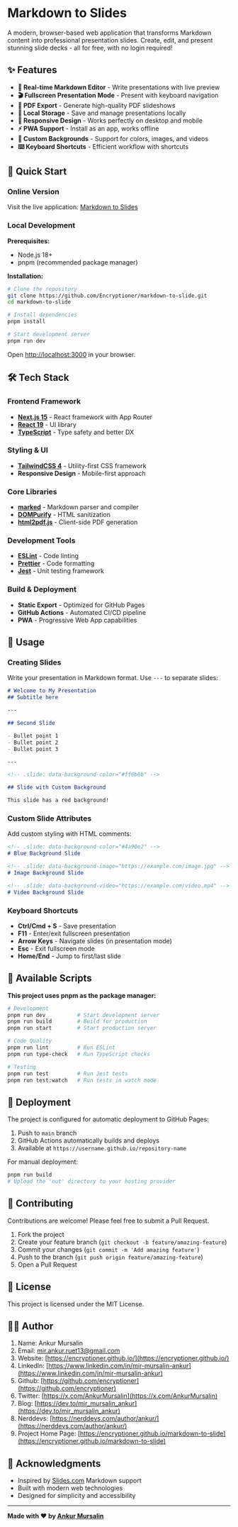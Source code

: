 # Markdown to Slides

A modern, browser-based web application that transforms Markdown content into professional presentation slides. Create, edit, and present stunning slide decks - all for free, with no login required!

## ✨ Features

- **📝 Real-time Markdown Editor** - Write presentations with live preview
- **🎬 Fullscreen Presentation Mode** - Present with keyboard navigation
- **📄 PDF Export** - Generate high-quality PDF slideshows
- **💾 Local Storage** - Save and manage presentations locally
- **📱 Responsive Design** - Works perfectly on desktop and mobile
- **⚡ PWA Support** - Install as an app, works offline
- **🎨 Custom Backgrounds** - Support for colors, images, and videos
- **⌨️ Keyboard Shortcuts** - Efficient workflow with shortcuts

## 🚀 Quick Start

### Online Version
Visit the live application: [Markdown to Slides](https://encryptioner.github.io/markdown-to-slide/)

### Local Development

**Prerequisites:**
- Node.js 18+ 
- pnpm (recommended package manager)

**Installation:**
```bash
# Clone the repository
git clone https://github.com/Encryptioner/markdown-to-slide.git
cd markdown-to-slide

# Install dependencies
pnpm install

# Start development server
pnpm run dev
```

Open [http://localhost:3000](http://localhost:3000) in your browser.

## 🛠️ Tech Stack

### Frontend Framework
- **[Next.js 15](https://nextjs.org/)** - React framework with App Router
- **[React 19](https://react.dev/)** - UI library
- **[TypeScript](https://www.typescriptlang.org/)** - Type safety and better DX

### Styling & UI
- **[TailwindCSS 4](https://tailwindcss.com/)** - Utility-first CSS framework
- **Responsive Design** - Mobile-first approach

### Core Libraries
- **[marked](https://marked.js.org/)** - Markdown parser and compiler
- **[DOMPurify](https://github.com/cure53/DOMPurify)** - HTML sanitization
- **[html2pdf.js](https://github.com/eKoopmans/html2pdf.js)** - Client-side PDF generation

### Development Tools
- **[ESLint](https://eslint.org/)** - Code linting
- **[Prettier](https://prettier.io/)** - Code formatting
- **[Jest](https://jestjs.io/)** - Unit testing framework

### Build & Deployment
- **Static Export** - Optimized for GitHub Pages
- **GitHub Actions** - Automated CI/CD pipeline
- **PWA** - Progressive Web App capabilities

## 📖 Usage

### Creating Slides

Write your presentation in Markdown format. Use `---` to separate slides:

```markdown
# Welcome to My Presentation
## Subtitle here

---

## Second Slide

- Bullet point 1
- Bullet point 2
- Bullet point 3

---

<!-- .slide: data-background-color="#ff6b6b" -->

## Slide with Custom Background

This slide has a red background!
```

### Custom Slide Attributes

Add custom styling with HTML comments:

```markdown
<!-- .slide: data-background-color="#4a90e2" -->
# Blue Background Slide

<!-- .slide: data-background-image="https://example.com/image.jpg" -->
# Image Background Slide

<!-- .slide: data-background-video="https://example.com/video.mp4" -->
# Video Background Slide
```

### Keyboard Shortcuts

- **Ctrl/Cmd + S** - Save presentation
- **F11** - Enter/exit fullscreen presentation
- **Arrow Keys** - Navigate slides (in presentation mode)
- **Esc** - Exit fullscreen mode
- **Home/End** - Jump to first/last slide

## 🧪 Available Scripts

**This project uses pnpm as the package manager:**

```bash
# Development
pnpm run dev          # Start development server
pnpm run build        # Build for production
pnpm run start        # Start production server

# Code Quality
pnpm run lint         # Run ESLint
pnpm run type-check   # Run TypeScript checks

# Testing
pnpm run test         # Run Jest tests
pnpm run test:watch   # Run tests in watch mode
```

## 🚀 Deployment

The project is configured for automatic deployment to GitHub Pages:

1. Push to `main` branch
2. GitHub Actions automatically builds and deploys
3. Available at `https://username.github.io/repository-name`

For manual deployment:
```bash
pnpm run build
# Upload the 'out' directory to your hosting provider
```

## 🤝 Contributing

Contributions are welcome! Please feel free to submit a Pull Request.

1. Fork the project
2. Create your feature branch (`git checkout -b feature/amazing-feature`)
3. Commit your changes (`git commit -m 'Add amazing feature'`)
4. Push to the branch (`git push origin feature/amazing-feature`)
5. Open a Pull Request

## 📄 License

This project is licensed under the MIT License.

## 👨‍💻 Author
1. Name: Ankur Mursalin
2. Email: mir.ankur.ruet13@gmail.com
3. Website: [https://encryptioner.github.io/](https://encryptioner.github.io/)
4. LinkedIn: [https://www.linkedin.com/in/mir-mursalin-ankur](https://www.linkedin.com/in/mir-mursalin-ankur)
5. Github: [https://github.com/encryptioner](https://github.com/encryptioner)
6. Twitter: [https://x.com/AnkurMursalin](https://x.com/AnkurMursalin)
7. Blog: [https://dev.to/mir_mursalin_ankur](https://dev.to/mir_mursalin_ankur)
8. Nerddevs: [https://nerddevs.com/author/ankur/](https://nerddevs.com/author/ankur/)
9. Project Home Page: [https://encryptioner.github.io/markdown-to-slide](https://encryptioner.github.io/markdown-to-slide)

## 🙏 Acknowledgments

- Inspired by [Slides.com](https://slides.com/) Markdown support
- Built with modern web technologies
- Designed for simplicity and accessibility

---

**Made with ❤️ by [Ankur Mursalin](https://encryptioner.github.io/)**
